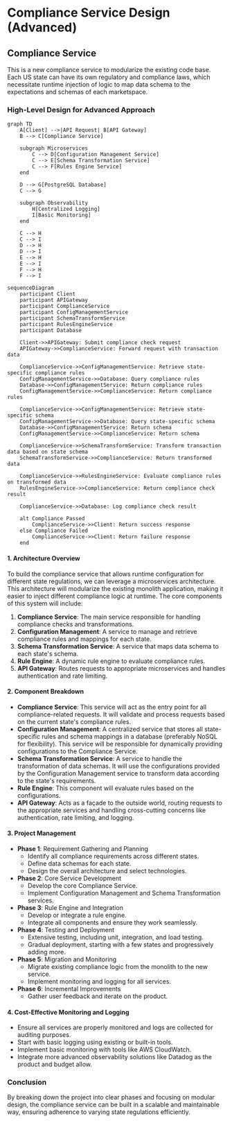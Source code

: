 # Compliance Service Design (Advanced)

## Compliance Service

This is a new compliance service to modularize the existing code base. Each US state can have its own regulatory and compliance laws, which necessitate runtime injection of logic to map data schema to the expectations and schemas of each marketspace. 

### High-Level Design for Advanced Approach

```mermaid
graph TD
    A[Client] -->|API Request| B[API Gateway]
    B --> C[Compliance Service]

    subgraph Microservices
        C --> D[Configuration Management Service]
        C --> E[Schema Transformation Service]
        C --> F[Rules Engine Service]
    end

    D --> G[PostgreSQL Database]
    C --> G

    subgraph Observability
        H[Centralized Logging]
        I[Basic Monitoring]
    end

    C --> H
    C --> I
    D --> H
    D --> I
    E --> H
    E --> I
    F --> H
    F --> I
```

```mermaid
sequenceDiagram
    participant Client
    participant APIGateway
    participant ComplianceService
    participant ConfigManagementService
    participant SchemaTransformService
    participant RulesEngineService
    participant Database

    Client->>APIGateway: Submit compliance check request
    APIGateway->>ComplianceService: Forward request with transaction data

    ComplianceService->>ConfigManagementService: Retrieve state-specific compliance rules
    ConfigManagementService->>Database: Query compliance rules
    Database->>ConfigManagementService: Return compliance rules
    ConfigManagementService->>ComplianceService: Return compliance rules

    ComplianceService->>ConfigManagementService: Retrieve state-specific schema
    ConfigManagementService->>Database: Query state-specific schema
    Database->>ConfigManagementService: Return schema
    ConfigManagementService->>ComplianceService: Return schema

    ComplianceService->>SchemaTransformService: Transform transaction data based on state schema
    SchemaTransformService->>ComplianceService: Return transformed data

    ComplianceService->>RulesEngineService: Evaluate compliance rules on transformed data
    RulesEngineService->>ComplianceService: Return compliance check result

    ComplianceService->>Database: Log compliance check result

    alt Compliance Passed
        ComplianceService->>Client: Return success response
    else Compliance Failed
        ComplianceService->>Client: Return failure response
    end
```

#### 1. Architecture Overview
To build the compliance service that allows runtime configuration for different state regulations, we can leverage a microservices architecture. This architecture will modularize the existing monolith application, making it easier to inject different compliance logic at runtime. The core components of this system will include:

1. **Compliance Service**: The main service responsible for handling compliance checks and transformations.
2. **Configuration Management**: A service to manage and retrieve compliance rules and mappings for each state.
3. **Schema Transformation Service**: A service that maps data schema to each state's schema.
4. **Rule Engine**: A dynamic rule engine to evaluate compliance rules.
5. **API Gateway**: Routes requests to appropriate microservices and handles authentication and rate limiting.

#### 2. Component Breakdown
- **Compliance Service**: This service will act as the entry point for all compliance-related requests. It will validate and process requests based on the current state's compliance rules.
- **Configuration Management**: A centralized service that stores all state-specific rules and schema mappings in a database (preferably NoSQL for flexibility). This service will be responsible for dynamically providing configurations to the Compliance Service.
- **Schema Transformation Service**: A service to handle the transformation of data schemas. It will use the configurations provided by the Configuration Management service to transform data according to the state's requirements.
- **Rule Engine**: This component will evaluate rules based on the configurations.
- **API Gateway**: Acts as a façade to the outside world, routing requests to the appropriate services and handling cross-cutting concerns like authentication, rate limiting, and logging.

#### 3. Project Management
- **Phase 1**: Requirement Gathering and Planning
  - Identify all compliance requirements across different states.
  - Define data schemas for each state.
  - Design the overall architecture and select technologies.
- **Phase 2**: Core Service Development
  - Develop the core Compliance Service.
  - Implement Configuration Management and Schema Transformation services.
- **Phase 3**: Rule Engine and Integration
  - Develop or integrate a rule engine.
  - Integrate all components and ensure they work seamlessly.
- **Phase 4**: Testing and Deployment
  - Extensive testing, including unit, integration, and load testing.
  - Gradual deployment, starting with a few states and progressively adding more.
- **Phase 5**: Migration and Monitoring
  - Migrate existing compliance logic from the monolith to the new service.
  - Implement monitoring and logging for all services.
- **Phase 6**: Incremental Improvements
  - Gather user feedback and iterate on the product.

#### 4. Cost-Effective Monitoring and Logging
- Ensure all services are properly monitored and logs are collected for auditing purposes.
- Start with basic logging using existing or built-in tools.
- Implement basic monitoring with tools like AWS CloudWatch.
- Integrate more advanced observability solutions like Datadog as the product and budget allow.

### Conclusion
By breaking down the project into clear phases and focusing on modular design, the compliance service can be built in a scalable and maintainable way, ensuring adherence to varying state regulations efficiently.